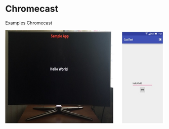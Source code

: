 # Chromecast

Examples Chromecast

<img src="/screenshots/CastText.jpg" alt="CastText" title="CastText" width="700" height="300" />
